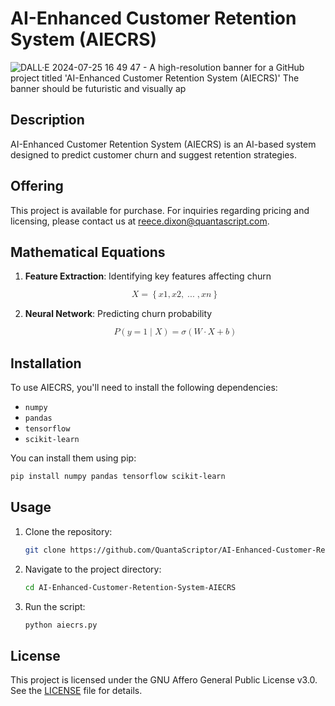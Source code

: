# AI-Enhanced Customer Retention System (AIECRS)

![DALL·E 2024-07-25 16 49 47 - A high-resolution banner for a GitHub project titled 'AI-Enhanced Customer Retention System (AIECRS)'  The banner should be futuristic and visually ap](https://github.com/user-attachments/assets/505cd6eb-725b-4c9d-8c37-27f7ef8a0ae6)


## Description
AI-Enhanced Customer Retention System (AIECRS) is an AI-based system designed to predict customer churn and suggest retention strategies.

## Offering
This project is available for purchase. For inquiries regarding pricing and licensing, please contact us at [reece.dixon@quantascript.com](mailto:reece.dixon@quantascript.com).

## Mathematical Equations

1. **Feature Extraction**: Identifying key features affecting churn

   <p align="center">
   <math xmlns="http://www.w3.org/1998/Math/MathML">
     <mrow>
       <mi>X</mi>
       <mo>=</mo>
       <mo>{</mo>
       <mi>x</mi>
       <msub>
         <mn>1</mn>
       </msub>
       <mo>,</mo>
       <mi>x</mi>
       <msub>
         <mn>2</mn>
       </msub>
       <mo>,</mo>
       <mo>...</mo>
       <mo>,</mo>
       <mi>x</mi>
       <msub>
         <mi>n</mi>
       </msub>
       <mo>}</mo>
     </mrow>
   </math>
   </p>

2. **Neural Network**: Predicting churn probability

   <p align="center">
   <math xmlns="http://www.w3.org/1998/Math/MathML">
     <mrow>
       <mi>P</mi>
       <mo>(</mo>
       <mi>y</mi>
       <mo>=</mo>
       <mn>1</mn>
       <mo>|</mo>
       <mi>X</mi>
       <mo>)</mo>
       <mo>=</mo>
       <mi>σ</mi>
       <mo>(</mo>
       <mi>W</mi>
       <mo>·</mo>
       <mi>X</mi>
       <mo>+</mo>
       <mi>b</mi>
       <mo>)</mo>
     </mrow>
   </math>
   </p>

## Installation
To use AIECRS, you'll need to install the following dependencies:
- `numpy`
- `pandas`
- `tensorflow`
- `scikit-learn`

You can install them using pip:
```bash
pip install numpy pandas tensorflow scikit-learn
```

## Usage
1. Clone the repository:
   ```bash
   git clone https://github.com/QuantaScriptor/AI-Enhanced-Customer-Retention-System-AIECRS.git
   ```
2. Navigate to the project directory:
   ```bash
   cd AI-Enhanced-Customer-Retention-System-AIECRS
   ```
3. Run the script:
   ```bash
   python aiecrs.py
   ```

## License
This project is licensed under the GNU Affero General Public License v3.0. See the [LICENSE](LICENSE) file for details.
